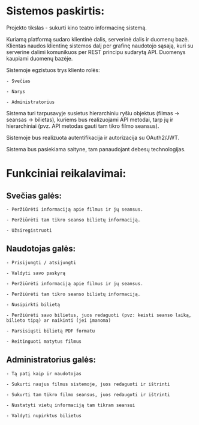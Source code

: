 # Sistemos paskirtis:
Projekto tikslas - sukurti kino teatro informacinę sistemą.

Kuriamą platformą sudaro klientinė dalis, serverinė dalis ir duomenų bazė. Klientas naudos klientinę sistemos dalį per grafinę naudotojo sąsają, kuri su serverine dalimi komunikuos per REST principu sudarytą API. Duomenys kaupiami duomenų bazėje.

Sistemoje egzistuos trys kliento rolės:

    - Svečias

    - Narys

    - Administratorius

Sistema turi tarpusavyje susietus hierarchiniu ryšiu objektus (filmas -> seansas -> bilietas), kuriems bus realizuojami API metodai, tarp jų ir hierarchiniai (pvz. API metodas gauti tam tikro filmo seansus).

Sistemoje bus realizuota autentifikacija ir autorizacija su OAuth2/JWT.

Sistema bus pasiekiama saityne, tam panaudojant debesų technologijas.

# Funkciniai reikalavimai:
## Svečias galės:

    - Peržiūrėti informaciją apie filmus ir jų seansus.

    - Peržiūrėti tam tikro seanso bilietų informaciją.

    - Užsiregistruoti

## Naudotojas galės:

    - Prisijungti / atsijungti

    - Valdyti savo paskyrą

    - Peržiūrėti informaciją apie filmus ir jų seansus.

    - Peržiūrėti tam tikro seanso bilietų informaciją.

    - Nusipirkti bilietą

    - Peržiūrėti savo bilietus, juos redaguoti (pvz: keisti seanso laiką, bilieto tipą) ar naikinti (jei įmanoma)

    - Parsisiųsti bilietą PDF formatu

    - Reitinguoti matytus filmus

## Administratorius galės:

    - Tą patį kaip ir naudotojas

    - Sukurti naujus filmus sistemoje, juos redaguoti ir ištrinti

    - Sukurti tam tikro filmo seansus, juos redaugoti ir ištrinti

    - Nustatyti vietų informaciją tam tikram seansui

    - Valdyti nupirktus bilietus
